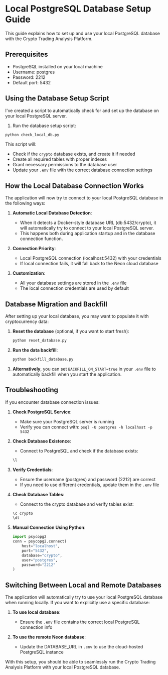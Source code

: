 # Local PostgreSQL Database Setup Guide

This guide explains how to set up and use your local PostgreSQL database with the Crypto Trading Analysis Platform.

## Prerequisites

- PostgreSQL installed on your local machine
- Username: postgres
- Password: 2212
- Default port: 5432

## Using the Database Setup Script

I've created a script to automatically check for and set up the database on your local PostgreSQL server.

1. Run the database setup script:

```bash
python check_local_db.py
```

This script will:
- Check if the `crypto` database exists, and create it if needed
- Create all required tables with proper indexes
- Grant necessary permissions to the database user
- Update your `.env` file with the correct database connection settings

## How the Local Database Connection Works

The application will now try to connect to your local PostgreSQL database in the following ways:

1. **Automatic Local Database Detection**:
   - When it detects a Docker-style database URL (db:5432/crypto), it will automatically try to connect to your local PostgreSQL server.
   - This happens both during application startup and in the database connection function.

2. **Connection Priority**:
   - Local PostgreSQL connection (localhost:5432) with your credentials
   - If local connection fails, it will fall back to the Neon cloud database

3. **Customization**: 
   - All your database settings are stored in the `.env` file
   - The local connection credentials are used by default

## Database Migration and Backfill

After setting up your local database, you may want to populate it with cryptocurrency data:

1. **Reset the database** (optional, if you want to start fresh):
   ```bash
   python reset_database.py
   ```

2. **Run the data backfill**:
   ```bash
   python backfill_database.py
   ```

3. **Alternatively**, you can set `BACKFILL_ON_START=true` in your `.env` file to automatically backfill when you start the application.

## Troubleshooting

If you encounter database connection issues:

1. **Check PostgreSQL Service**:
   - Make sure your PostgreSQL server is running
   - Verify you can connect with: `psql -U postgres -h localhost -p 5432`

2. **Check Database Existence**:
   - Connect to PostgreSQL and check if the database exists:
   ```sql
   \l
   ```

3. **Verify Credentials**:
   - Ensure the username (postgres) and password (2212) are correct
   - If you need to use different credentials, update them in the `.env` file

4. **Check Database Tables**:
   - Connect to the crypto database and verify tables exist:
   ```sql
   \c crypto
   \dt
   ```

5. **Manual Connection Using Python**:
   ```python
   import psycopg2
   conn = psycopg2.connect(
       host="localhost",
       port="5432",
       database="crypto", 
       user="postgres",
       password="2212"
   )
   ```

## Switching Between Local and Remote Databases

The application will automatically try to use your local PostgreSQL database when running locally. If you want to explicitly use a specific database:

1. **To use local database**:
   - Ensure the `.env` file contains the correct local PostgreSQL connection info

2. **To use the remote Neon database**:
   - Update the DATABASE_URL in `.env` to use the cloud-hosted PostgreSQL instance

With this setup, you should be able to seamlessly run the Crypto Trading Analysis Platform with your local PostgreSQL database.